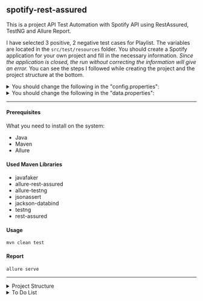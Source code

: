## spotify-rest-assured

This is a project API Test Automation with Spotify API using RestAssured, TestNG and Allure Report.  

I have selected 3 positive, 2 negative test cases for Playlist. The variables are located in the `src/test/resources` folder. You should create a Spotify application for your own project and fill in the necessary information.
_Since the application is closed, the run without correcting the information will give an error._ You can see the steps I followed while creating the project and the project structure at the bottom.

<details>
  <summary>You should change the following in the "config.properties":</summary>

```
client_id=
client_secret=
refresh_token=
user_id=
```
</details>

<details>
  <summary>You should change the following in the "data.properties":</summary>

```
update_playlist_id=
get_playlist_id=
```

</details>

---


#### Prerequisites

What you need to install on the system:
- Java
- Maven
- Allure

#### Used Maven Libraries

- javafaker
- allure-rest-assured
- allure-testng
- jsonassert
- jackson-databind
- testng
- rest-assured

#### Usage
```
mvn clean test
```

#### Report
```
allure serve
```

---

<details>
  <summary>Project Structure</summary>

```
📦 spotify-api-test-rest-assured-architecture   
├─ .idea 
├─ allure-results  
├─ .gitignore  
├─ .pom.xml 
├─ README.md  
└─ src  
   ├─ main  
   ├─ java  
   └─ test  
      ├─ java  
      │  └─ com.spotify.oauth2  
      │        ├─ api 
      │        │   └─ applicationApi
      │        │      ├─ PlaylistApi.java
      │        │      └─ PlaylistHelper.java
      │        │   ├─ RestResource.java
      │        │   ├─ Route.java
      │        │   ├─ SpecBuilder.java
      │        │   ├─ StatusCode.java
      │        │   └─ TokenManager.java
      │        ├─ models  
      │        │   ├─ Error.java
      │        │   ├─ ExternalUrls.java
      │        │   ├─ ExternalUrls__1.java
      │        │   ├─ Followers.java
      │        │   ├─ InnerRoot.java
      │        │   ├─ Owner.java  
      │        │   ├─ Playlist.java 
      │        │   └─ Tracks.java 
      │        ├─ tests
      │        │   └─ PlaylistTests.java
      │        ├─ utils
      │        │   ├─ ConfigLoader.java
      │        │   ├─ DataLoader.java
      │        │   ├─ FakerUtils.java
      │        │   └─ PropertyUtils.java
      └─ resources  
         ├─ config.properties
         └─ data.properties    
```
</details>
<details>
  <summary>To Do List</summary>

---

- [x] spec builder
- [x] positive playlist scenarios
  - [x] should be able to create a playlist
  - [x] should be able to get a playlist
  - [x] should be able to create a playlist
- [x] negative playlist scenarios
  - [x] should be able to create a playlist with name
  - [x] should be able to create a playlist with expired token
- [x] pojo
- [x] token manager
- [x] reusable methods
- [x] routes
- [x] config 
  - [x] property loader utility
  - [x] config loader - singleton design pattern
  - [x] data loader - singleton design pattern
- [ ] ~~lombok~~
- [x] allure reporting
- [x] java faker
- [x] java enum for status codes
- [ ] parallel execution
- [ ] Cl integration

</details>